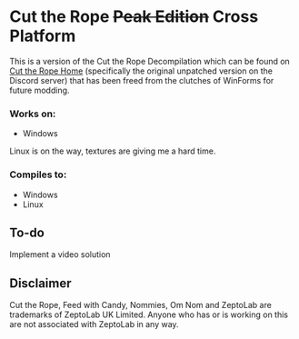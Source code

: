 # Cut the Rope ~~Peak Edition~~ Cross Platform

This is a version of the Cut the Rope Decompilation which can be found on [Cut the Rope Home](https://ctrhome.github.io) (specifically the original unpatched version on the Discord server) that has been freed from the clutches of WinForms for future modding.



### Works on:

* Windows

Linux is on the way, textures are giving me a hard time.



### Compiles to:

* Windows
* Linux



## To-do

Implement a video solution



## Disclaimer

Cut the Rope, Feed with Candy, Nommies, Om Nom and ZeptoLab are trademarks of ZeptoLab UK Limited. Anyone who has or is working on this are not associated with ZeptoLab in any way.

